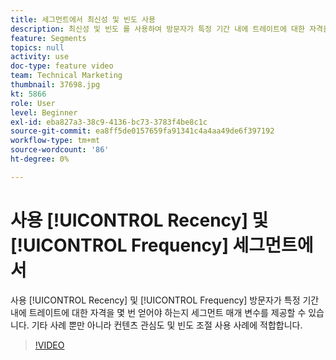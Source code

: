 ```yaml
---
title: 세그먼트에서 최신성 및 빈도 사용
description: 최신성 및 빈도 를 사용하여 방문자가 특정 기간 내에 트레이트에 대한 자격을 몇 번 얻어야 하는지 세그먼트 매개 변수를 제공할 수 있습니다. 기타 사례 뿐만 아니라 컨텐츠 관심도 및 빈도 조절 사용 사례에 적합합니다.
feature: Segments
topics: null
activity: use
doc-type: feature video
team: Technical Marketing
thumbnail: 37698.jpg
kt: 5866
role: User
level: Beginner
exl-id: eba827a3-38c9-4136-bc73-3783f4be8c1c
source-git-commit: ea8ff5de0157659fa91341c4a4aa49de6f397192
workflow-type: tm+mt
source-wordcount: '86'
ht-degree: 0%

---
```


# 사용 [!UICONTROL Recency] 및 [!UICONTROL Frequency] 세그먼트에서

사용 [!UICONTROL Recency] 및 [!UICONTROL Frequency] 방문자가 특정 기간 내에 트레이트에 대한 자격을 몇 번 얻어야 하는지 세그먼트 매개 변수를 제공할 수 있습니다. 기타 사례 뿐만 아니라 컨텐츠 관심도 및 빈도 조절 사용 사례에 적합합니다.

>[!VIDEO](https://video.tv.adobe.com/v/37698/?quality=12&learn=on)

